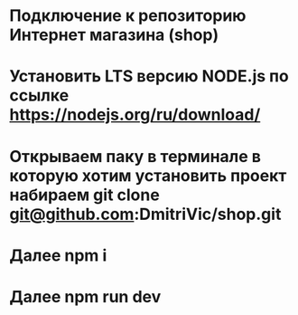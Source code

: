 # Подключение к репозиторию Интернет магазина (shop)
# Установить LTS версию NODE.js по ссылке   https://nodejs.org/ru/download/
# Открываем паку в терминале в которую хотим установить проект набираем   git clone git@github.com:DmitriVic/shop.git
# Далее   npm i
# Далее   npm run dev
